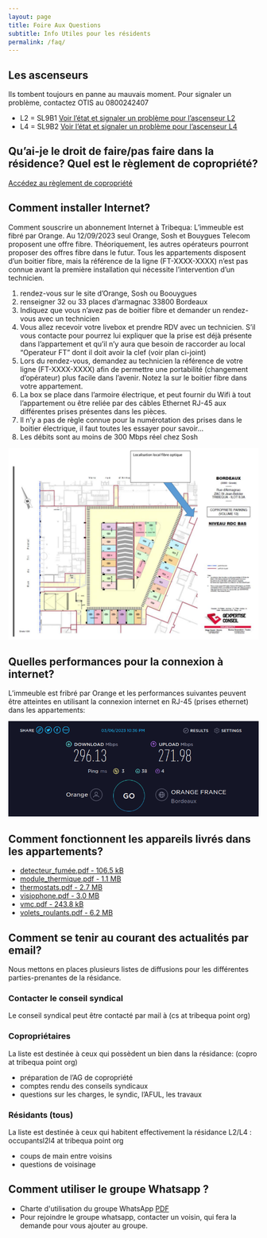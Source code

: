 ```yaml
---
layout: page
title: Foire Aux Questions
subtitle: Info Utiles pour les résidents
permalink: /faq/
---
```



## Les ascenseurs

Ils tombent toujours en panne au mauvais moment. Pour signaler un problème, contactez OTIS au 0800242407

* L2 = SL9B1 [Voir l’état et signaler un problème pour l’ascenseur L2](https://www.eotisline.fr/home?elevatorRef=SL9B1)
* L4 = SL9B2 [Voir l’état et signaler un problème pour l’ascenseur L4](https://www.eotisline.fr/home?elevatorRef=SL9B2)

## Qu’ai-je le droit de faire/pas faire dans la résidence? Quel est le règlement de copropriété?

[Accédez au règlement de copropriété](/assets/pdf/RCP.pdf)

## Comment installer Internet?

Comment souscrire un abonnement Internet à Tribequa: L’immeuble est fibré par Orange. Au 12/09/2023 seul Orange, Sosh et Bouygues Telecom proposent une offre fibre. Théoriquement, les autres opérateurs pourront proposer des offres fibre dans le futur. Tous les appartements disposent d’un boitier fibre, mais la référence de la ligne (FT-XXXX-XXXX) n’est pas connue avant la première installation qui nécessite l’intervention d’un technicien.

1. rendez-vous sur le site d’Orange, Sosh ou Boouygues
2. renseigner 32 ou 33 places d’armagnac 33800 Bordeaux
3. Indiquez que vous n’avez pas de boitier fibre et demander un rendez-vous avec un technicien
4. Vous allez recevoir votre livebox et prendre RDV avec un technicien. S’il vous contacte pour pourrez lui expliquer que la prise est déjà présente dans l’appartement et qu’il n’y aura que besoin de raccorder au local “Operateur FT” dont il doit avoir la clef (voir plan ci-joint)
5. Lors du rendez-vous, demandez au technicien la référence de votre ligne (FT-XXXX-XXXX) afin de permettre une portabilité (changement d’opérateur) plus facile dans l’avenir. Notez la sur le boitier fibre dans votre appartement.
6. La box se place dans l’armoire électrique, et peut fournir du Wifi à tout l’appartement ou être reliée par des câbles Ethernet RJ-45 aux différentes prises présentes dans les pièces.
7. Il n’y a pas de règle connue pour la numérotation des prises dans le boitier électrique, il faut toutes les essayer pour savoir…
8. Les débits sont au moins de 300 Mbps réel chez Sosh

![Localisation du local fibre](assets/img/fibre.png)

## Quelles performances pour la connexion à internet?

L’immeuble est fribré par Orange et les performances suivantes peuvent être atteintes en utilisant la connexion internet en RJ-45 (prises ethernet) dans les appartements:

![Performances de la fibre](assets/img/fibre-perfs.png)

## Comment fonctionnent les appareils livrés dans les appartements?

* [detecteur_fumée.pdf - 106.5 kB](assets/pdf/detecteur_fumée.pdf)
* [module_thermique.pdf - 1.1 MB](assets/pdf/module_thermique.pdf)
* [thermostats.pdf - 2.7 MB](assets/pdf/thermostats.pdf)
* [visiophone.pdf - 3.0 MB](assets/pdf/visiophone.pdf)
* [vmc.pdf - 243.8 kB](assets/pdf/vmc.pdf)
* [volets_roulants.pdf - 6.2 MB](assets/pdf/volets_roulants.pdf)

## Comment se tenir au courant des actualités par email?

Nous mettons en places plusieurs listes de diffusions pour les différentes parties-prenantes de la résidance.

### Contacter le conseil syndical

Le conseil syndical peut être contacté par mail à (cs at tribequa point org)

### Copropriétaires

La liste est destinée à ceux qui possèdent un bien dans la résidance: (copro at tribequa point org)

* préparation de l’AG de copropriété
* comptes rendu des conseils syndicaux
* questions sur les charges, le syndic, l’AFUL, les travaux

### Résidants (tous)

La liste est destinée à ceux qui habitent effectivement la résidance L2/L4 : occupantsl2l4 at tribequa point org

* coups de main entre voisins
* questions de voisinage


## Comment utiliser le groupe Whatsapp ?

* Charte d'utilisation du groupe WhatsApp [PDF](assets/pdf/charte.pdf)
* Pour rejoindre le groupe whatsapp, contacter un voisin, qui fera la demande pour vous ajouter au groupe.
